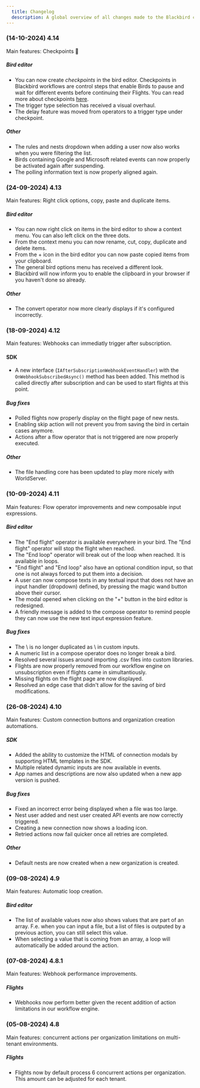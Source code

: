 ```yaml
---
  title: Changelog
  description: A global overview of all changes made to the Blackbird core platform
---
```

### (14-10-2024) 4.14

Main features: Checkpoints 🎉

##### Bird editor
- You can now create _checkpoints_ in the bird editor. Checkpoints in Blackbird workflows are control steps that enable Birds to pause and wait for different events before continuing their Flights. You can read more about checkpoints [here](/concepts/checkpoints).
- The trigger type selection has received a visual overhaul.
- The delay feature was moved from operators to a trigger type under checkpoint.

##### Other
- The rules and nests dropdown when adding a user now also works when you were filtering the list.
- Birds containing Google and Microsoft related events can now properly be activated again after suspending.
- The polling information text is now properly aligned again.

### (24-09-2024) 4.13

Main features: Right click options, copy, paste and duplicate items.

##### Bird editor
- You can now right click on items in the bird editor to show a context menu. You can also left click on the three dots.
- From the context menu you can now rename, cut, copy, duplicate and delete items.
- From the + icon in the bird editor you can now paste copied items from your clipboard.
- The general bird options menu has received a different look.
- Blackbird will now inform you to enable the clipboard in your browser if you haven't done so already.

##### Other
- The convert operator now more clearly displays if it's configured incorrectly.

### (18-09-2024) 4.12

Main features: Webhooks can immediatly trigger after subscription.

#### SDK
- A new interface (`IAfterSubscriptionWebhookEventHandler`) with the `OnWebhookSubscribedAsync()` method has been added. This method is called directly after subscription and can be used to start flights at this point.

##### Bug fixes
- Polled flights now properly display on the flight page of new nests.
- Enabling skip action will not prevent you from saving the bird in certain cases anymore.
- Actions after a flow operator that is not triggered are now properly executed.

##### Other
- The file handling core has been updated to play more nicely with WorldServer.

### (10-09-2024) 4.11

Main features: Flow operator improvements and new composable input expressions.

##### Bird editor
- The "End flight" operator is available everywhere in your bird. The "End flight" operator will stop the flight when reached.
- The "End loop" operator will break out of the loop when reached. It is available in loops.
- "End flight" and "End loop" also have an optional condition input, so that one is not always forced to put them into a decision.
- A user can now compose texts in any textual input that does not have an input handler (dropdown) defined, by pressing the magic wand button above their cursor.
- The modal opened when clicking on the "+" button in the bird editor is redesigned.
- A friendly message is added to the compose operator to remind people they can now use the new text input expression feature.

##### Bug fixes
- The \ is no longer duplicated as \\ in custom inputs.
- A numeric list in a compose operator does no longer break a bird.
- Resolved several issues around importing .csv files into custom libraries.
- Flights are now properly removed from our workflow engine on unsubscription even if flights came in simultantiously.
- Missing flights on the flight page are now displayed.
- Resolved an edge case that didn't allow for the saving of bird modifications.

### (26-08-2024) 4.10 

Main features: Custom connection buttons and organization creation automations.

##### SDK
- Added the ability to customize the HTML of connection modals by supporting HTML templates in the SDK.
- Multiple related dynamic inputs are now available in events.
- App names and descriptions are now also updated when a new app version is pushed.

##### Bug fixes
- Fixed an incorrect error being displayed when a file was too large.
- Nest user added and nest user created API events are now correctly triggered.
- Creating a new connection now shows a loading icon.
- Retried actions now fail quicker once all retries are completed.

##### Other
- Default nests are now created when a new organization is created.

### (09-08-2024) 4.9 

Main features: Automatic loop creation.

##### Bird editor
- The list of available values now also shows values that are part of an array. F.e. when you can input a file, but a list of files is outputed by a previous action, you can still select this value.
- When selecting a value that is coming from an array, a loop will automatically be added around the action.

### (07-08-2024) 4.8.1 

Main features: Webhook performance improvements.

##### Flights
- Webhooks now perform better given the recent addition of action limitations in our workflow engine.

### (05-08-2024) 4.8 

Main features: concurrent actions per organization limitations on multi-tenant environments.

##### Flights
- Flights now by default process 6 concurrent actions per organization. This amount can be adjusted for each tenant.